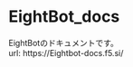 # EightBot_docs
<head>
<link rel="icon" href="eight.ico">
<link rel="apple-touch-icon" sizes="180x180" href="eight.ico">
</head>
EightBotのドキュメントです。<br>
url: https://Eightbot-docs.f5.si/
